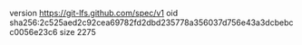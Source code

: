 version https://git-lfs.github.com/spec/v1
oid sha256:2c525aed2c92cea69782fd2dbd235778a356037d756e43a3dcbebcc0056e23c6
size 2275
